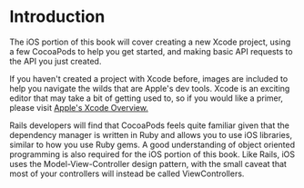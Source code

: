 # Introduction

The iOS portion of this book will cover creating a new Xcode project, using a
few CocoaPods to help you get started, and making basic API requests to the API
you just created.

If you haven't created a project with Xcode before, images are included to help 
you navigate the wilds that are Apple's dev tools. Xcode is an exciting editor 
that may take a bit of getting used to, so if you would like a primer, please 
visit [Apple's Xcode
Overview.]("https://developer.apple.com/library/mac/documentation/ToolsLanguages/Conceptual/Xcode_Overview/About_Xcode/about.html")

Rails developers will find that CocoaPods feels quite familiar given that the
dependency manager is written in Ruby and allows you to use iOS libraries,
similar to how you use Ruby gems. A good understanding of object oriented
programming is also required for the iOS portion of this book. Like Rails, iOS
uses the Model-View-Controller design pattern, with the small caveat that most 
of your controllers will instead be called ViewControllers.
